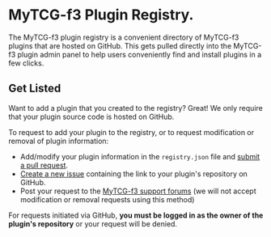 # MyTCG-f3 Plugin Registry.
The MyTCG-f3 plugin registry is a convenient directory of MyTCG-f3 plugins that are hosted on GitHub. This gets pulled directly into the MyTCG-f3 plugin admin panel to help users conveniently find and install plugins in a few clicks.

## Get Listed
Want to add a plugin that you created to the registry? Great! We only require that your plugin source code is hosted on GitHub. 

To request to add your plugin to the registry, or to request modification or removal of plugin information:

* Add/modify your plugin information in the `registry.json` file and [submit a pull request](https://github.com/filler00/mytcg-f3-plugins/edit/master/registry.json).
* [Create a new issue](https://github.com/filler00/mytcg-f3-plugins/issues/new) containing the link to your plugin's repository on GitHub.
* Post your request to the [MyTCG-f3 support forums](https://forum.filler00.com/conversations/mytcg-f3) (we will not accept modification or removal requests using this method)

For requests initiated via GitHub, **you must be logged in as the owner of the plugin's repository** or your request will be denied.
